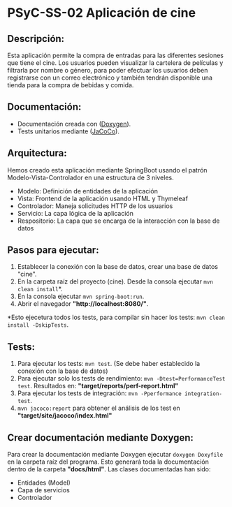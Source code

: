 # PSyC-SS-02 Aplicación de cine

## Descripción:
Esta aplicación permite la compra de entradas para las diferentes sesiones que tiene el cine. Los usuarios pueden visualizar la cartelera de películas y filtrarla por nombre o género, para poder efectuar los usuarios deben registrarse con un correo electrónico y también tendrán disponible una tienda para la compra de bebidas y comida.

## Documentación:
- Documentación creada con ([Doxygen](https://psyc24-25.github.io/PSyC-SS-02/)).
- Tests unitarios mediante ([JaCoCo](https://psyc24-25.github.io/PSyC-SS-02/jacoco)).

## Arquitectura:
Hemos creado esta aplicación mediante SpringBoot usando el patrón Modelo-Vista-Controlador en una estructura de 3 niveles.
- Modelo: Definición de entidades de la aplicación
- Vista: Frontend de la aplicación usando HTML y Thymeleaf
- Controlador: Maneja solicitudes HTTP de los usuarios
- Servicio: La capa lógica de la aplicación
- Respositorio: La capa que se encarga de la interacción con la base de datos

## Pasos para ejecutar:

  1. Establecer la conexión con la base de datos, crear una base de datos "cine".
  2. En la carpeta raíz del proyecto (cine). Desde la consola ejecutar `mvn clean install`*.
  3. En la consola ejecutar `mvn spring-boot:run`.
  4. Abrir el navegador **"http://localhost:8080/"**.

*Esto ejecetura todos los tests, para compilar sin hacer los tests: `mvn clean install -DskipTests`.

## Tests: 

 1. Para ejecutar los tests: `mvn test`. (Se debe haber establecido la conexión con la base de datos)
 2. Para ejecutar solo los tests de rendimiento: `mvn -Dtest=PerformanceTest test`. Resultados en: **"target/reports/perf-report.html"**
 3. Para ejecutar los tests de integración: `mvn -Pperformance integration-test`.
 4. `mvn jacoco:report` para obtener el análisis de los test en **"target/site/jacoco/index.html"**

## Crear documentación mediante Doxygen:
Para crear la documentación mediante Doxygen ejecutar `doxygen Doxyfile` en la carpeta raíz del programa. Esto generará toda la documentación dentro de la carpeta **"docs/html"**.
Las clases documentadas han sido:
* Entidades (Model)
* Capa de servicios
* Controlador
